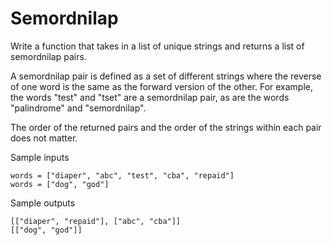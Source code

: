 # Semordnilap

Write a function that takes in a list of unique strings and returns a list of semordnilap pairs.

A semordnilap pair is defined as a set of different strings where the reverse of one word
is the same as the forward version of the other.
For example, the words "test" and "tset" are a semordnilap pair, as are the words "palindrome" and "semordnilap".

The order of the returned pairs and the order of the strings within each pair does not matter.

Sample inputs

```
words = ["diaper", "abc", "test", "cba", "repaid"]
words = ["dog", "god"]
```

Sample outputs

```
[["diaper", "repaid"], ["abc", "cba"]]
[["dog", "god"]]
```
